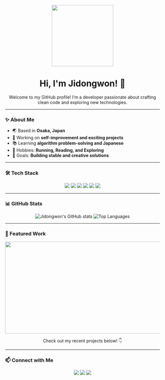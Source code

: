 <div align="center">
  <img src="https://media.giphy.com/media/QpVUMRUJGokfqXyfa1/giphy.gif" width="200">
  <h1>Hi, I'm Jidongwon! 🚀</h1>
  <p>Welcome to my GitHub profile! I’m a developer passionate about crafting clean code and exploring new technologies.</p>
</div>

---

### ✨ About Me
- 🌏 Based in **Osaka, Japan**
- 🔭 Working on **self-improvement and exciting projects**
- 📚 Learning **algorithm problem-solving and Japanese**
- 🏃 Hobbies: **Running, Reading, and Exploring**
- 🎯 Goals: **Building stable and creative solutions**

---

### 🛠️ Tech Stack
<div align="center">
  <img src="https://img.shields.io/badge/HTML5-E34F26?style=for-the-badge&logo=html5&logoColor=white">
  <img src="https://img.shields.io/badge/CSS3-1572B6?style=for-the-badge&logo=css3&logoColor=white">
  <img src="https://img.shields.io/badge/JavaScript-F7DF1E?style=for-the-badge&logo=javascript&logoColor=black">
  <img src="https://img.shields.io/badge/Vue.js-4FC08D?style=for-the-badge&logo=vue.js&logoColor=white">
  <img src="https://img.shields.io/badge/PHP-777BB4?style=for-the-badge&logo=php&logoColor=white">
  <img src="https://img.shields.io/badge/Laravel-FF2D20?style=for-the-badge&logo=laravel&logoColor=white">
</div>

---

### 📊 GitHub Stats
<div align="center">
  <img src="https://github-readme-stats.vercel.app/api?username=Jidongwon&show_icons=true&theme=radical" alt="Jidongwon's GitHub stats" />
  <img src="https://github-readme-stats.vercel.app/api/top-langs/?username=Jidongwon&layout=compact&theme=radical" alt="Top Languages" />
</div>

---

### 🌟 Featured Work
<div align="center">
  <img src="https://media.giphy.com/media/l1J9EdzfOSgfyueLm/giphy.gif" width="600" height="300">
  <p>Check out my recent projects below! 👇</p>
</div>

---

### 📫 Connect with Me
<div align="center">
  <a href="https://linkedin.com/in/デウン-ユン-45a481246"><img src="https://img.shields.io/badge/-LinkedIn-0077B5?style=for-the-badge&logo=linkedin&logoColor=white"></a>
  <a href="mailto:tyi02038@gmail.com"><img src="https://img.shields.io/badge/-Email-D14836?style=for-the-badge&logo=gmail&logoColor=white"></a>
  <a href="https://your_portfolio_link"><img src="https://img.shields.io/badge/Portfolio-000000?style=for-the-badge&logo=About.me&logoColor=white"></a>
</div>
